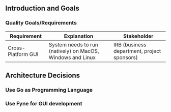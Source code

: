 
## Introduction and Goals

### Quality Goals/Requirements

| Requirement         | Explanation                                                | Stakeholder |
|---------------------|------------------------------------------------------------| ----------- |
| Cross-Platform GUI  | System needs to run (natively) on MacOS, Windows and Linux |  IRB (business department, project sponsors) |

## Architecture Decisions

### Use Go as Programming Language

### Use Fyne for GUI development

